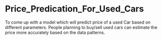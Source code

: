 # Price_Predication_For_Used_Cars
To come up with a model which will predict price of a used Car based on different parameters. People planning to buy/sell used cars can estimate the price more accurately based on the data patterns.

